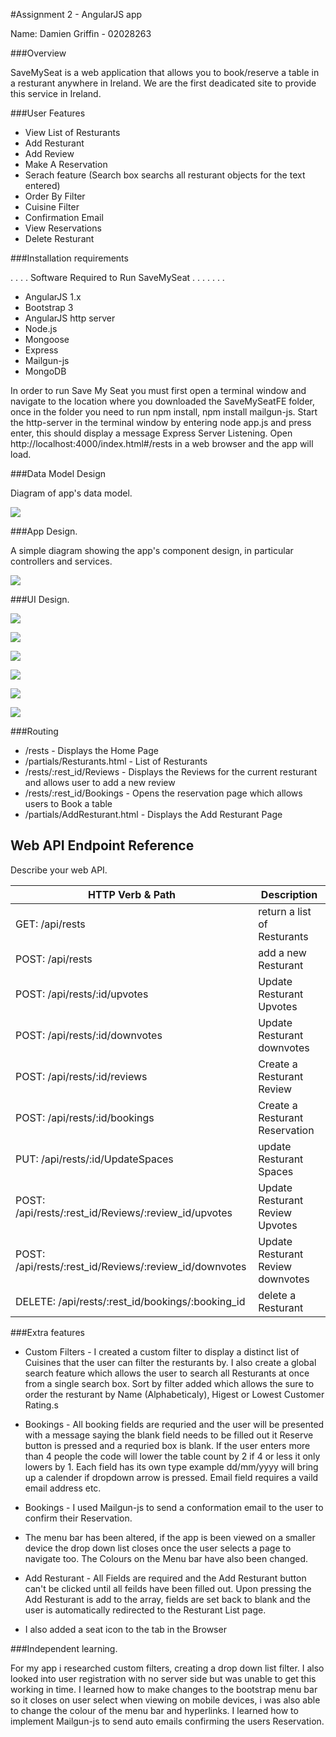 #Assignment 2 - AngularJS app

Name: Damien Griffin - 02028263

###Overview

SaveMySeat is a web application that allows you to book/reserve a table in a resturant anywhere in Ireland. We are the first deadicated site to provide this service in Ireland.



###User Features 
 
 + View List of Resturants
 + Add Resturant
 + Add Review
 + Make A Reservation
 + Serach feature (Search box searchs all resturant objects for the text entered)
 + Order By Filter
 + Cuisine Filter
 + Confirmation Email
 + View Reservations
 + Delete Resturant

###Installation requirements

. . . .  Software Required to Run SaveMySeat . . . . . . . 
+ AngularJS 1.x
+ Bootstrap 3
+ AngularJS http server
+ Node.js
+ Mongoose
+ Express
+ Mailgun-js
+ MongoDB

In order to run Save My Seat you must first open a terminal window and navigate to the location where you downloaded the SaveMySeatFE folder, once in the folder you need to run npm install, npm install mailgun-js. Start the http-server in the terminal window by entering node app.js and press enter, this should display a message Express Server Listening. Open http://localhost:4000/index.html#/rests in a web browser and the app will load.

###Data Model Design

Diagram of app's data model.

![][image1]


###App Design.

A simple diagram showing the app's component design, in particular controllers and services.

![][image2]

###UI Design.

![][homepage]

![][Resturant List]

![][AddReview]

![][Reservation]

![][AddResturant]

![][ViewReservation]

###Routing

+ /rests - Displays the Home Page
+ /partials/Resturants.html - List of Resturants
+ /rests/:rest_id/Reviews - Displays the Reviews for the current resturant and allows user to add a new review
+ /rests/:rest_id/Bookings - Opens the reservation page which allows users to Book a table
+ /partials/AddResturant.html - Displays the Add Resturant Page

## Web API Endpoint Reference

Describe your web API.

| HTTP Verb & Path |  Description |
| -- | -- |
| GET: /api/rests |return a list of Resturants |
| POST: /api/rests |add a new Resturant |
| POST: /api/rests/:id/upvotes |Update Resturant Upvotes|
| POST: /api/rests/:id/downvotes |Update Resturant downvotes|
| POST: /api/rests/:id/reviews | Create a Resturant Review|
| POST: /api/rests/:id/bookings | Create a Resturant Reservation|
| PUT: /api/rests/:id/UpdateSpaces | update Resturant Spaces |
| POST: /api/rests/:rest_id/Reviews/:review_id/upvotes | Update Resturant Review Upvotes|
| POST: /api/rests/:rest_id/Reviews/:review_id/downvotes | Update Resturant Review downvotes|
| DELETE: /api/rests/:rest_id/bookings/:booking_id | delete a Resturant |


###Extra features

+ Custom Filters - I created a custom filter to display a distinct list of Cuisines that the user can filter the resturants by. I also create a global search feature which allows the user to search all Resturants at once from a single search box. Sort by filter added which allows the sure to order the resturant by Name (Alphabeticaly), Higest or Lowest Customer Rating.s

+ Bookings - All booking fields are requried and the user will be presented with a message saying the blank field needs to be filled out it Reserve button is pressed and a requried box is blank. If the user enters more than 4 people the code will lower the table count by 2 if 4 or less it only lowers by 1. Each field has its own type example dd/mm/yyyy will bring up a calender if dropdown arrow is pressed. Email field requires a vaild email address etc.

+ Bookings - I used Mailgun-js to send a conformation email to the user to confirm their Reservation.

+ The menu bar has been altered, if the app is been viewed on a smaller device the drop down list closes once the user selects a page to navigate too. The Colours on the Menu bar have also been changed.

+ Add Resturant - All Fields are required and the Add Resturant button can't be clicked until all feilds have been filled out. Upon pressing the Add Resturant is add to the array, fields are set back to blank and the user is automatically redirected to the Resturant List page.

+ I also added a seat icon to the tab in the Browser


###Independent learning.

For my app i researched custom filters, creating a drop down list filter. I also looked into user registration with no server side but was unable to get this working in time. I learned how to make changes to the bootstrap menu bar so it closes on user select when viewing on mobile devices, i was also able to change the colour of the menu bar and hyperlinks. I learned how to implement Mailgun-js to send auto emails confirming the users Reservation.

[image1]: ./Model.png
[image2]: ./Design.png
[homepage]: ./HomePage.png
[Resturant List]: ./ResturantList.png
[AddReview]: ./AddReview.png
[Reservation]: ./Reservation.png
[AddResturant]: ./AddResturant.png
[ViewReservation]: ./ViewReservations.png
